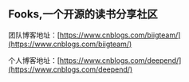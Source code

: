 ## Fooks,一个开源的读书分享社区

团队博客地址：[https://www.cnblogs.com/biigteam/](https://www.cnblogs.com/biigteam/)

个人博客地址：[https://www.cnblogs.com/deepend/](https://www.cnblogs.com/deepend/)
